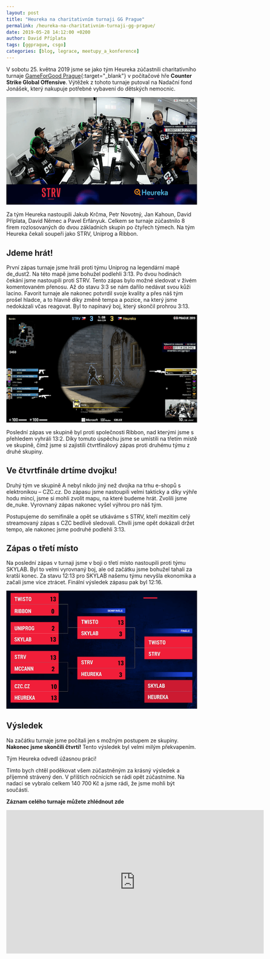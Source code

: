 ```yaml
---
layout: post
title: "Heureka na charitativním turnaji GG Prague"
permalink: /heureka-na-charitativnim-turnaji-gg-prague/
date: 2019-05-28 14:12:00 +0200
author: David Příplata
tags: [ggprague, csgo]
categories: [blog, legrace, meetupy_a_konference]
---
```


V sobotu 25. května 2019 jsme se jako tým Heureka zúčastnili charitativního turnaje [GameForGood Prague](http://game4good.cz){:target="_blank"} v počítačové hře **Counter Strike Global Offensive**. Výtěžek z tohoto turnaje putoval na Nadační fond Jonášek, který nakupuje potřebné vybavení do dětských nemocnic.

![Heureka tým vpravo](/assets/gg-prague-19/heureka-gg-2019-01.png)

Za tým Heureka nastoupili Jakub Krčma, Petr Novotný, Jan Kahoun, David Příplata, David Němec a Pavel Erfányuk. Celkem se turnaje zúčastnilo 8 firem rozlosovaných do dvou základních skupin po čtyřech týmech. Na tým Heureka čekali soupeři jako STRV, Uniprog a Ribbon. 

## Jdeme hrát!

První zápas turnaje jsme hráli proti týmu Uniprog na legendární mapě de_dust2. Na této mapě jsme bohužel podlehli 3:13. Po dvou hodinách čekání jsme nastoupili proti STRV. Tento zápas bylo možné sledovat v živém komentovaném přenosu. Až do stavu 3:3 se nám dařilo nedávat svou kůži lacino. Favorit turnaje ale nakonec potvrdil svoje kvality a přes náš tým prošel hladce, a to hlavně díky změně tempa a pozice, na který jsme nedokázali včas reagovat. Byl to napínavý boj, který skončil prohrou 3:13.

![Heureka tým vpravo](/assets/gg-prague-19/heureka-gg-2019-02.png)

Poslední zápas ve skupině byl proti společnosti Ribbon, nad kterými jsme s přehledem vyhráli 13:2. Díky tomuto úspěchu jsme se umístili na třetím místě ve skupině, čímž jsme si zajistili čtvrtfinálový zápas proti druhému týmu z druhé skupiny. 

## Ve čtvrtfinále drtíme dvojku!

Druhý tým ve skupině A nebyl nikdo jiný než dvojka na trhu e-shopů s elektronikou – CZC.cz. Do zápasu jsme nastoupili velmi takticky a díky výhře hodu mincí, jsme si mohli zvolit mapu, na které budeme hrát. Zvolili jsme de_nuke. Vyrovnaný zápas nakonec vyšel výhrou pro náš tým.

Postupujeme do semifinále a opět se utkáváme s STRV, kteří mezitím celý streamovaný zápas s CZC bedlivě sledovali. Chvíli jsme opět dokázali držet tempo, ale nakonec jsme podruhé podlehli 3:13. 

## Zápas o třetí místo

Na poslední zápas v turnaji jsme v boji o třetí místo nastoupili proti týmu SKYLAB. Byl to velmi vyrovnaný boj, ale od začátku jsme bohužel tahali za kratší konec. Za stavu 12:13 pro SKYLAB našemu týmu nevyšla ekonomika a začali jsme více ztrácet. Finální výsledek zápasu pak byl 12:16.

![Tabulka](/assets/gg-prague-19/heureka-gg-2019-03.png)

## Výsledek

Na začátku turnaje jsme počítali jen s možným postupem ze skupiny. **Nakonec jsme skončili čtvrtí!** Tento výsledek byl velmi milým překvapením. 

Tým Heureka odvedl úžasnou práci! 

Tímto bych chtěl poděkovat všem zúčastněným za krásný výsledek a příjemně strávený den. V příštích ročnících se rádi opět zúčastníme. Na nadaci se vybralo celkem 140 700 Kč a jsme rádi, že jsme mohli být součástí.

**Záznam celého turnaje můžete zhlédnout zde**

<iframe src="https://player.twitch.tv/?autoplay=false&video=v429565795" frameborder="0" allowfullscreen="true" scrolling="no" height="378" width="680"></iframe>